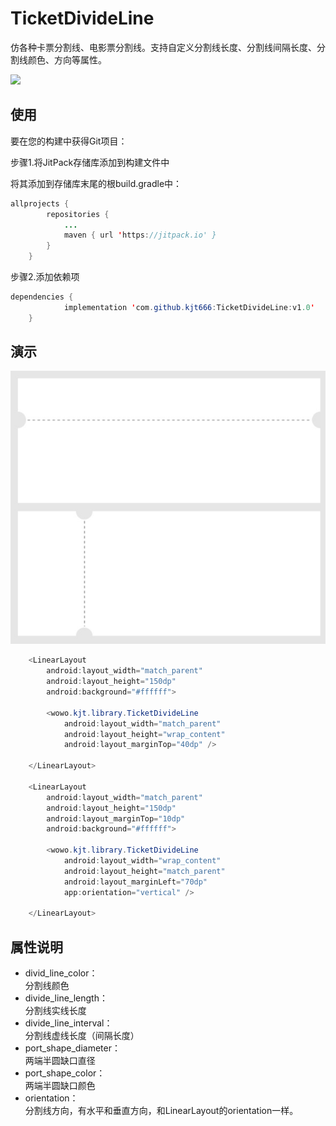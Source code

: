# TicketDivideLine
仿各种卡票分割线、电影票分割线。支持自定义分割线长度、分割线间隔长度、分割线颜色、方向等属性。

[![](https://jitpack.io/v/kjt666/TicketDivideLine.svg)](https://jitpack.io/#kjt666/TicketDivideLine)

使用
-----
要在您的构建中获得Git项目：<br>

步骤1.将JitPack存储库添加到构建文件中<br>

将其添加到存储库末尾的根build.gradle中：<br>

```Java
allprojects {
		repositories {
			...
			maven { url 'https://jitpack.io' }
		}
	}
```
步骤2.添加依赖项<br>

```Java
dependencies {
	        implementation 'com.github.kjt666:TicketDivideLine:v1.0'
	}
```

演示
-----
![](https://github.com/kjt666/ImageCache/blob/master/TicketDivideLine.png)
```Java
    <LinearLayout
        android:layout_width="match_parent"
        android:layout_height="150dp"
        android:background="#ffffff">

        <wowo.kjt.library.TicketDivideLine
            android:layout_width="match_parent"
            android:layout_height="wrap_content"
            android:layout_marginTop="40dp" />

    </LinearLayout>

    <LinearLayout
        android:layout_width="match_parent"
        android:layout_height="150dp"
        android:layout_marginTop="10dp"
        android:background="#ffffff">

        <wowo.kjt.library.TicketDivideLine
            android:layout_width="wrap_content"
            android:layout_height="match_parent"
            android:layout_marginLeft="70dp"
            app:orientation="vertical" />

    </LinearLayout>
 ```
 属性说明
 -----
 * divid_line_color：<br>
 分割线颜色
 * divide_line_length：<br>
 分割线实线长度
 * divide_line_interval：<br>
 分割线虚线长度（间隔长度）
 * port_shape_diameter：<br>
 两端半圆缺口直径
 * port_shape_color：<br>
 两端半圆缺口颜色
 * orientation：<br>
 分割线方向，有水平和垂直方向，和LinearLayout的orientation一样。
